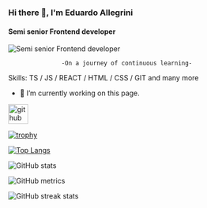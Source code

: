 ### Hi there 👋, I'm Eduardo Allegrini
#### Semi senior Frontend developer
![Semi senior Frontend developer](https://camo.githubusercontent.com/7de37139d0b4c1ce40865e799b446c0e963a3dd8fb68d239707237c40604fa3d/68747470733a2f2f63646e2e6472696262626c652e636f6d2f75736572732f3733303730332f73637265656e73686f74732f363538313234332f6176656e746f2e676966)

                   -On a journey of continuous learning-

Skills: TS / JS / REACT / HTML / CSS / GIT and many more

- 🔭 I’m currently working on this page. 


[<img src='https://cdn.jsdelivr.net/npm/simple-icons@3.0.1/icons/github.svg' alt='github' height='40'>](https://github.com/EduardoAll)  

[![trophy](https://github-profile-trophy.vercel.app/?username=EduardoAll)](https://github.com/ryo-ma/github-profile-trophy)

[![Top Langs](https://github-readme-stats.vercel.app/api/top-langs/?username=EduardoAll)](https://github.com/anuraghazra/github-readme-stats&count-private=true)

![GitHub stats](https://github-readme-stats.vercel.app/api?username=EduardoAll&show_icons=true&count_private=true)  

![GitHub metrics](https://metrics.lecoq.io/EduardoAll)  

![GitHub streak stats](https://streak-stats.demolab.com/?user=EduardoAll)  
